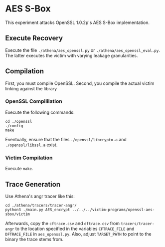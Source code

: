 # AES S-Box
This experiment attacks OpenSSL 1.0.2p's AES S-Box implementation.

## Execute Recovery
Execute the file `./athena/aes_openssl.py` or `./athena/aes_openssl_eval.py`.
The latter executes the victim with varying leakage granularities.

## Compilation
First, you must compile OpenSSL.
Second, you compile the actual victim linking against the library

### OpenSSL Compililation
Execute the following commands:

```
cd ./openssl
./config
make
```
Eventually, ensure that the files `./openssl/libcrypto.a` and `./openssl/libssl.a` exist.

### Victim Compilation
Execute `make`.

## Trace Generation
Use Athena's angr tracer like this:
```
cd ./athena/tracers/tracer-angr/
python3 ./main.py AES_encrypt ../../../victim-programs/openssl-aes-sbox/victim
```
Afterwards, copy the `cftrace.csv` and `dftrace.csv` from `tracers/tracer-angr` to the location specified in the variables `CFTRACE_FILE` and `DFTRACE_FILE` in `aes_openssl.py`.
Also, adjust `TARGET_PATH` to point to the binary the trace stems from.